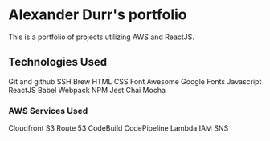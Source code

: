 # Alexander Durr's portfolio

This is a portfolio of projects utilizing AWS and ReactJS.

## Technologies Used

Git and github
SSH
Brew
HTML
CSS
Font Awesome
Google Fonts
Javascript
ReactJS
Babel
Webpack
NPM
Jest
Chai
Mocha

### AWS Services Used
Cloudfront
S3
Route 53
CodeBuild
CodePipeline
Lambda
IAM
SNS
